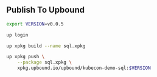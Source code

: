 ## Publish To Upbound

```bash
export VERSION=v0.0.5

up login

up xpkg build --name sql.xpkg

up xpkg push \
    --package sql.xpkg \
    xpkg.upbound.io/upbound/kubecon-demo-sql:$VERSION
```